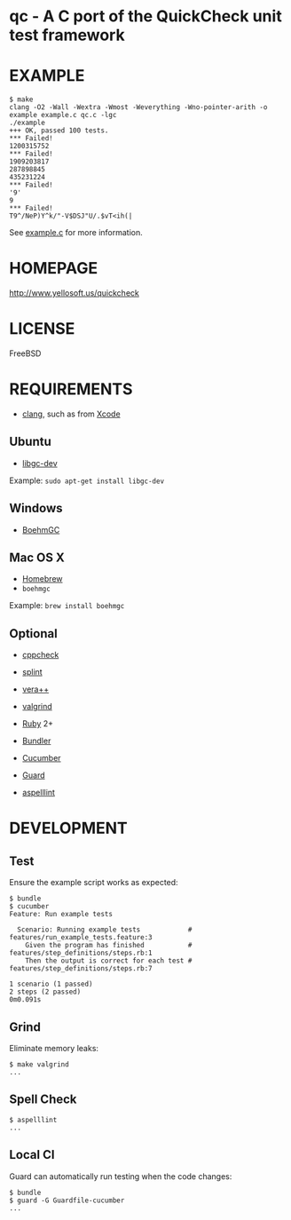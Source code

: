 # qc - A C port of the QuickCheck unit test framework

# EXAMPLE

```
$ make
clang -O2 -Wall -Wextra -Wmost -Weverything -Wno-pointer-arith -o example example.c qc.c -lgc
./example
+++ OK, passed 100 tests.
*** Failed!
1200315752
*** Failed!
1909203817
287898845
435231224
*** Failed!
'9'
9
*** Failed!
T9^/NeP)Y^k/"-V$DSJ"U/.$vT<ih(|
```

See [example.c](https://github.com/mcandre/qc/blob/master/example.c) for more information.

# HOMEPAGE

http://www.yellosoft.us/quickcheck

# LICENSE

FreeBSD

# REQUIREMENTS

* [clang](http://clang.llvm.org/), such as from [Xcode](https://developer.apple.com/xcode/)

## Ubuntu

* [libgc-dev](http://packages.ubuntu.com/search?keywords=libgc-dev&searchon=names)

Example: `sudo apt-get install libgc-dev`

## Windows

* [BoehmGC](http://www.hpl.hp.com/personal/Hans_Boehm/gc/)

## Mac OS X

* [Homebrew](http://brew.sh/)
* `boehmgc`

Example: `brew install boehmgc`

## Optional

* [cppcheck](http://cppcheck.sourceforge.net/)
* [splint](http://www.splint.org/)
* [vera++](https://bitbucket.org/verateam/vera/wiki/Home)
* [valgrind](http://www.valgrind.org/)

* [Ruby](https://www.ruby-lang.org/) 2+
* [Bundler](http://bundler.io/)
* [Cucumber](http://cukes.info/)
* [Guard](http://guardgem.org/)
* [aspelllint](https://github.com/mcandre/aspelllint)

# DEVELOPMENT

## Test

Ensure the example script works as expected:

```
$ bundle
$ cucumber
Feature: Run example tests

  Scenario: Running example tests            # features/run_example_tests.feature:3
    Given the program has finished           # features/step_definitions/steps.rb:1
    Then the output is correct for each test # features/step_definitions/steps.rb:7

1 scenario (1 passed)
2 steps (2 passed)
0m0.091s
```

## Grind

Eliminate memory leaks:

```
$ make valgrind
...
```

## Spell Check

```
$ aspelllint
...
```

## Local CI

Guard can automatically run testing when the code changes:

```
$ bundle
$ guard -G Guardfile-cucumber
...
```

